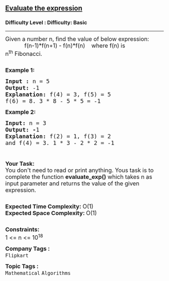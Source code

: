 <h2><a href="https://www.geeksforgeeks.org/problems/evaluate-the-expression0307/1?page=1&company=Flipkart&difficulty=Basic,Easy&status=unsolved&sortBy=submissions">Evaluate the expression</a></h2><h3>Difficulty Level : Difficulty: Basic</h3><hr><div class="problems_problem_content__Xm_eO"><p><span style="font-size: 18px;">Given a number n, find the value of below expression:<br>&nbsp;&nbsp; &nbsp; &nbsp; &nbsp; &nbsp;&nbsp; f(n-1)*f(n+1) - f(n)*f(n)&nbsp; &nbsp; where f(n) is n<sup>th</sup>&nbsp;Fibonacci.&nbsp;</span><br>&nbsp;</p>
<p><span style="font-size: 18px;"><strong>Example 1:</strong></span></p>
<pre><span style="font-size: 18px;"><strong>Input : </strong>n = 5
<strong>Output: </strong>-1
<strong>Explanation: </strong>f(4) = 3, f(5) = 5
</span><span style="font-size: 18px;">f(6) = 8. 3 * 8 - 5 * 5 = -1</span>
</pre>
<p><span style="font-size: 18px;"><strong>Example 2:</strong></span></p>
<pre><span style="font-size: 18px;"><strong>Input: </strong>n = 3
<strong>Output: -</strong>1
<strong>Explanation: </strong>f(2) = 1, f(3) = 2
and f(4) = 3. 1 * 3 - 2 * 2 = -1</span>
</pre>
<p>&nbsp;</p>
<p><span style="font-size: 18px;"><strong>Your Task:</strong><br>You don't need to read or print anything. Yous task is to complete the function&nbsp;<strong>evaluate_exp()</strong>&nbsp;which takes n as input parameter and returns the value of the given expression.</span><br>&nbsp;</p>
<p><span style="font-size: 18px;"><strong>Expected Time Complexity:&nbsp;</strong>O(1)<br><strong>Expected Space Complexity:&nbsp;</strong>O(1)</span><br>&nbsp;</p>
<p><span style="font-size: 18px;"><strong>Constraints:</strong><br>1 &lt;= n &lt;= 10<sup>18</sup></span></p></div><p><span style=font-size:18px><strong>Company Tags : </strong><br><code>Flipkart</code>&nbsp;<br><p><span style=font-size:18px><strong>Topic Tags : </strong><br><code>Mathematical</code>&nbsp;<code>Algorithms</code>&nbsp;